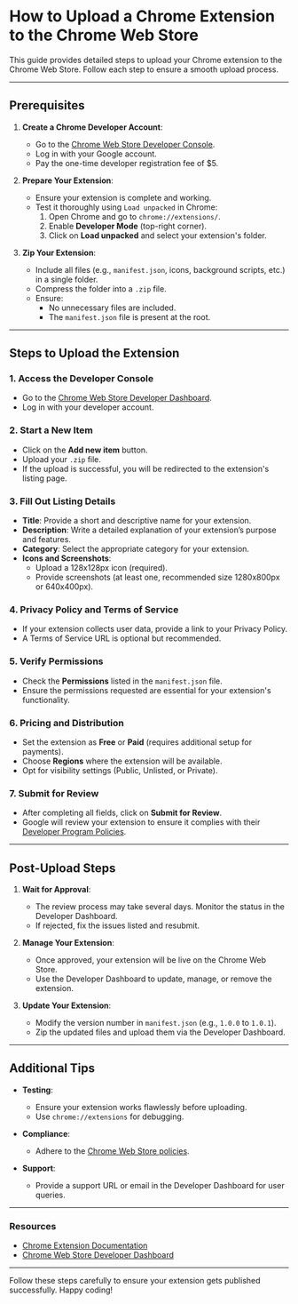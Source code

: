 # How to Upload a Chrome Extension to the Chrome Web Store

This guide provides detailed steps to upload your Chrome extension to the Chrome Web Store. Follow each step to ensure a smooth upload process.

---

## Prerequisites

1. **Create a Chrome Developer Account**:
   - Go to the [Chrome Web Store Developer Console](https://chrome.google.com/webstore/devconsole).
   - Log in with your Google account.
   - Pay the one-time developer registration fee of $5.

2. **Prepare Your Extension**:
   - Ensure your extension is complete and working.
   - Test it thoroughly using `Load unpacked` in Chrome:
     1. Open Chrome and go to `chrome://extensions/`.
     2. Enable **Developer Mode** (top-right corner).
     3. Click on **Load unpacked** and select your extension's folder.

3. **Zip Your Extension**:
   - Include all files (e.g., `manifest.json`, icons, background scripts, etc.) in a single folder.
   - Compress the folder into a `.zip` file.
   - Ensure:
     - No unnecessary files are included.
     - The `manifest.json` file is present at the root.

---

## Steps to Upload the Extension

### 1. Access the Developer Console
   - Go to the [Chrome Web Store Developer Dashboard](https://chrome.google.com/webstore/devconsole).
   - Log in with your developer account.

### 2. Start a New Item
   - Click on the **Add new item** button.
   - Upload your `.zip` file.
   - If the upload is successful, you will be redirected to the extension's listing page.

### 3. Fill Out Listing Details
   - **Title**: Provide a short and descriptive name for your extension.
   - **Description**: Write a detailed explanation of your extension’s purpose and features.
   - **Category**: Select the appropriate category for your extension.
   - **Icons and Screenshots**:
     - Upload a 128x128px icon (required).
     - Provide screenshots (at least one, recommended size 1280x800px or 640x400px).

### 4. Privacy Policy and Terms of Service
   - If your extension collects user data, provide a link to your Privacy Policy.
   - A Terms of Service URL is optional but recommended.

### 5. Verify Permissions
   - Check the **Permissions** listed in the `manifest.json` file.
   - Ensure the permissions requested are essential for your extension's functionality.

### 6. Pricing and Distribution
   - Set the extension as **Free** or **Paid** (requires additional setup for payments).
   - Choose **Regions** where the extension will be available.
   - Opt for visibility settings (Public, Unlisted, or Private).

### 7. Submit for Review
   - After completing all fields, click on **Submit for Review**.
   - Google will review your extension to ensure it complies with their [Developer Program Policies](https://developer.chrome.com/docs/webstore/program_policies/).

---

## Post-Upload Steps

1. **Wait for Approval**:
   - The review process may take several days. Monitor the status in the Developer Dashboard.
   - If rejected, fix the issues listed and resubmit.

2. **Manage Your Extension**:
   - Once approved, your extension will be live on the Chrome Web Store.
   - Use the Developer Dashboard to update, manage, or remove the extension.

3. **Update Your Extension**:
   - Modify the version number in `manifest.json` (e.g., `1.0.0` to `1.0.1`).
   - Zip the updated files and upload them via the Developer Dashboard.

---

## Additional Tips

- **Testing**:
  - Ensure your extension works flawlessly before uploading.
  - Use `chrome://extensions` for debugging.

- **Compliance**:
  - Adhere to the [Chrome Web Store policies](https://developer.chrome.com/docs/webstore/program_policies/).

- **Support**:
  - Provide a support URL or email in the Developer Dashboard for user queries.

---

### Resources
- [Chrome Extension Documentation](https://developer.chrome.com/docs/extensions/)
- [Chrome Web Store Developer Dashboard](https://chrome.google.com/webstore/devconsole)

---

Follow these steps carefully to ensure your extension gets published successfully. Happy coding!
